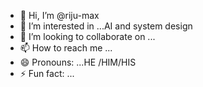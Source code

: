 - 👋 Hi, I’m @riju-max
- 👀 I’m interested in ...AI and system design
- 💞️ I’m looking to collaborate on ...
- 📫 How to reach me ...
- 😄 Pronouns: ...HE /HIM/HIS
- ⚡ Fun fact: ...

<!---
riju-max/riju-max is a ✨ special ✨ repository because its `README.md` (this file) appears on your GitHub profile.
You can click the Preview link to take a look at your changes.
--->
